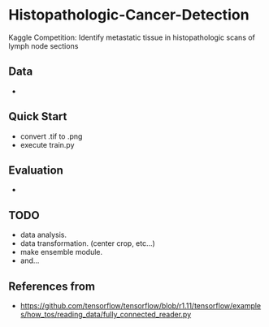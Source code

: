 # Histopathologic-Cancer-Detection
Kaggle Competition: Identify metastatic tissue in histopathologic scans of lymph node sections

## Data
- 

## Quick Start
- convert .tif to .png
- execute train.py

## Evaluation
- 

## TODO
- data analysis.
- data transformation. (center crop, etc...)
- make ensemble module.
- and...

## References from
- https://github.com/tensorflow/tensorflow/blob/r1.11/tensorflow/examples/how_tos/reading_data/fully_connected_reader.py
